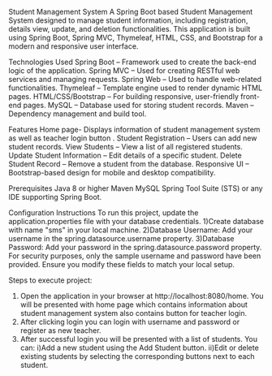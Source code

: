 Student Management System
  A Spring Boot based Student Management System designed to manage student information, including registration, details view, update, and deletion functionalities.
This application is built using Spring Boot, Spring MVC, Thymeleaf, HTML, CSS, and Bootstrap for a modern and responsive user interface.

Technologies Used
Spring Boot – Framework used to create the back-end logic of the application.
Spring MVC – Used for creating RESTful web services and managing requests.
Spring Web – Used to handle web-related functionalities.
Thymeleaf – Template engine used to render dynamic HTML pages.
HTML/CSS/Bootstrap – For building responsive, user-friendly front-end pages.
MySQL – Database used for storing student records.
Maven – Dependency management and build tool.

Features
Home page- Displays information of student management system as well as teacher login button .
Student Registration – Users can add new student records.
View Students – View a list of all registered students.
Update Student Information – Edit details of a specific student.
Delete Student Record – Remove a student from the database.
Responsive UI – Bootstrap-based design for mobile and desktop compatibility.

Prerequisites
Java 8 or higher
Maven
MySQL
Spring Tool Suite (STS) or any IDE supporting Spring Boot.

Configuration Instructions
To run this project, update the application.properties file with your database credentials.
1)Create database with name "sms" in your local machine.
2)Database Username: Add your username in the spring.datasource.username property.
3)Database Password: Add your password in the spring.datasource.password property.
For security purposes, only the sample username and password have been provided. Ensure you modify these fields to match your local setup.

Steps to execute project:
1) Open the application in your browser at http://localhost:8080/home. You will be presented with home page which contains information about student management system also contains button for teacher login.
2) After clicking login you can login with username and password or register as new teacher.
3) After successful login you will be presented with a list of students. 
  You can:
  i)Add a new student using the Add Student button.
  ii)Edit or delete existing students by selecting the corresponding buttons next to each student.
